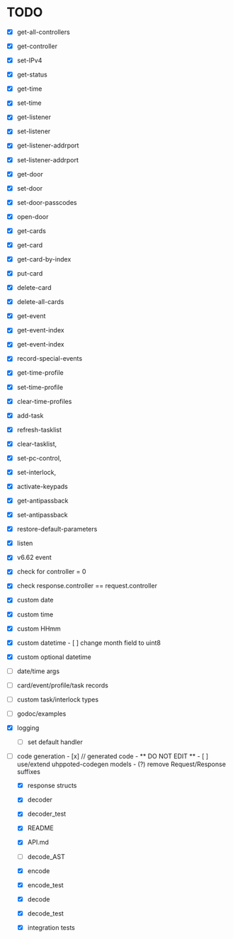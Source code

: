 # TODO

- [x] get-all-controllers
- [x] get-controller
- [x] set-IPv4
- [x] get-status
- [x] get-time
- [x] set-time
- [x] get-listener
- [x] set-listener
- [x] get-listener-addrport
- [x] set-listener-addrport
- [x] get-door
- [x] set-door
- [x] set-door-passcodes
- [x] open-door
- [x] get-cards
- [x] get-card
- [x] get-card-by-index
- [x] put-card
- [x] delete-card
- [x] delete-all-cards
- [x] get-event
- [x] get-event-index
- [x] get-event-index
- [x] record-special-events
- [x] get-time-profile
- [x] set-time-profile
- [x] clear-time-profiles
- [x] add-task
- [x] refresh-tasklist
- [x] clear-tasklist,
- [x] set-pc-control,
- [x] set-interlock,
- [x] activate-keypads
- [x] get-antipassback
- [x] set-antipassback
- [x] restore-default-parameters
- [x] listen

- [x] v6.62 event
- [x] check for controller = 0
- [x] check response.controller == request.controller

- [x] custom date
- [x] custom time
- [x] custom HHmm
- [x] custom datetime
      - [ ] change month field to uint8
- [x] custom optional datetime
- [ ] date/time args
- [ ] card/event/profile/task records
- [ ] custom task/interlock types
- [ ] godoc/examples
- [x] logging
    - [ ] set default handler

- [ ] code generation
      - [x] // generated code - ** DO NOT EDIT **
      - [ ] use/extend uhppoted-codegen models
         - (?) remove Request/Response suffixes

   - [x] response structs
   - [x] decoder
   - [x] decoder_test
   - [x] README
   - [x] API.md
   - [ ] decode_AST

   - [x] encode
   - [x] encode_test
   - [x] decode
   - [x] decode_test
   - [x] integration tests

